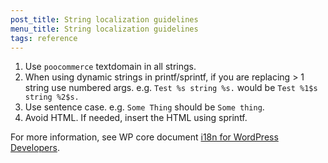 ```yaml
---
post_title: String localization guidelines
menu_title: String localization guidelines
tags: reference
---
```


1. Use `poocommerce` textdomain in all strings.
2. When using dynamic strings in printf/sprintf, if you are replacing > 1 string use numbered args. e.g. `Test %s string %s.` would be `Test %1$s string %2$s.`
3. Use sentence case. e.g. `Some Thing` should be `Some thing`.
4. Avoid HTML. If needed, insert the HTML using sprintf.

For more information, see WP core document [i18n for WordPress Developers](https://codex.wordpress.org/I18n_for_WordPress_Developers).
